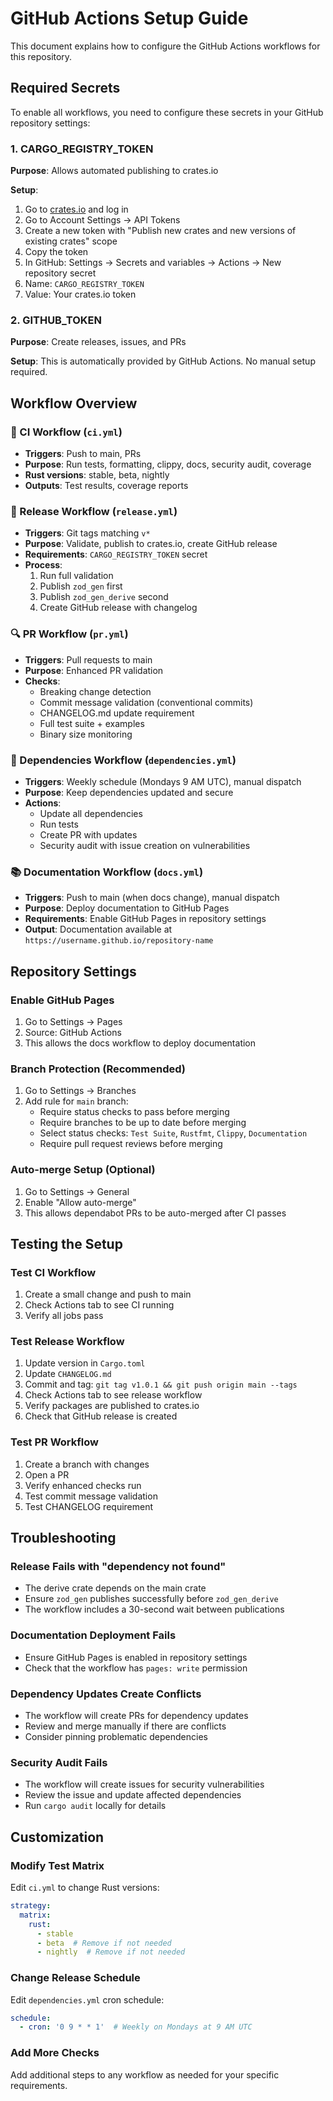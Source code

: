 # GitHub Actions Setup Guide

This document explains how to configure the GitHub Actions workflows for this repository.

## Required Secrets

To enable all workflows, you need to configure these secrets in your GitHub repository settings:

### 1. CARGO_REGISTRY_TOKEN

**Purpose**: Allows automated publishing to crates.io

**Setup**:
1. Go to [crates.io](https://crates.io) and log in
2. Go to Account Settings → API Tokens
3. Create a new token with "Publish new crates and new versions of existing crates" scope
4. Copy the token
5. In GitHub: Settings → Secrets and variables → Actions → New repository secret
6. Name: `CARGO_REGISTRY_TOKEN`
7. Value: Your crates.io token

### 2. GITHUB_TOKEN

**Purpose**: Create releases, issues, and PRs

**Setup**: This is automatically provided by GitHub Actions. No manual setup required.

## Workflow Overview

### 🧪 CI Workflow (`ci.yml`)
- **Triggers**: Push to main, PRs
- **Purpose**: Run tests, formatting, clippy, docs, security audit, coverage
- **Rust versions**: stable, beta, nightly
- **Outputs**: Test results, coverage reports

### 🚀 Release Workflow (`release.yml`)
- **Triggers**: Git tags matching `v*`
- **Purpose**: Validate, publish to crates.io, create GitHub release
- **Requirements**: `CARGO_REGISTRY_TOKEN` secret
- **Process**: 
  1. Run full validation
  2. Publish `zod_gen` first
  3. Publish `zod_gen_derive` second
  4. Create GitHub release with changelog

### 🔍 PR Workflow (`pr.yml`)
- **Triggers**: Pull requests to main
- **Purpose**: Enhanced PR validation
- **Checks**:
  - Breaking change detection
  - Commit message validation (conventional commits)
  - CHANGELOG.md update requirement
  - Full test suite + examples
  - Binary size monitoring

### 🔄 Dependencies Workflow (`dependencies.yml`)
- **Triggers**: Weekly schedule (Mondays 9 AM UTC), manual dispatch
- **Purpose**: Keep dependencies updated and secure
- **Actions**:
  - Update all dependencies
  - Run tests
  - Create PR with updates
  - Security audit with issue creation on vulnerabilities

### 📚 Documentation Workflow (`docs.yml`)
- **Triggers**: Push to main (when docs change), manual dispatch
- **Purpose**: Deploy documentation to GitHub Pages
- **Requirements**: Enable GitHub Pages in repository settings
- **Output**: Documentation available at `https://username.github.io/repository-name`

## Repository Settings

### Enable GitHub Pages
1. Go to Settings → Pages
2. Source: GitHub Actions
3. This allows the docs workflow to deploy documentation

### Branch Protection (Recommended)
1. Go to Settings → Branches
2. Add rule for `main` branch:
   - Require status checks to pass before merging
   - Require branches to be up to date before merging
   - Select status checks: `Test Suite`, `Rustfmt`, `Clippy`, `Documentation`
   - Require pull request reviews before merging

### Auto-merge Setup (Optional)
1. Go to Settings → General
2. Enable "Allow auto-merge"
3. This allows dependabot PRs to be auto-merged after CI passes

## Testing the Setup

### Test CI Workflow
1. Create a small change and push to main
2. Check Actions tab to see CI running
3. Verify all jobs pass

### Test Release Workflow
1. Update version in `Cargo.toml`
2. Update `CHANGELOG.md`
3. Commit and tag: `git tag v1.0.1 && git push origin main --tags`
4. Check Actions tab to see release workflow
5. Verify packages are published to crates.io
6. Check that GitHub release is created

### Test PR Workflow
1. Create a branch with changes
2. Open a PR
3. Verify enhanced checks run
4. Test commit message validation
5. Test CHANGELOG requirement

## Troubleshooting

### Release Fails with "dependency not found"
- The derive crate depends on the main crate
- Ensure `zod_gen` publishes successfully before `zod_gen_derive`
- The workflow includes a 30-second wait between publications

### Documentation Deployment Fails
- Ensure GitHub Pages is enabled in repository settings
- Check that the workflow has `pages: write` permission

### Dependency Updates Create Conflicts
- The workflow will create PRs for dependency updates
- Review and merge manually if there are conflicts
- Consider pinning problematic dependencies

### Security Audit Fails
- The workflow will create issues for security vulnerabilities
- Review the issue and update affected dependencies
- Run `cargo audit` locally for details

## Customization

### Modify Test Matrix
Edit `ci.yml` to change Rust versions:
```yaml
strategy:
  matrix:
    rust:
      - stable
      - beta  # Remove if not needed
      - nightly  # Remove if not needed
```

### Change Release Schedule
Edit `dependencies.yml` cron schedule:
```yaml
schedule:
  - cron: '0 9 * * 1'  # Weekly on Mondays at 9 AM UTC
```

### Add More Checks
Add additional steps to any workflow as needed for your specific requirements.